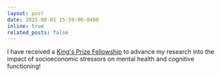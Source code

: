 ```yaml
---
layout: post
date: 2025-08-01 15:59:00-0400
inline: true
related_posts: false
---
```


I have received a <a href="https://www.kcl.ac.uk/assets/research/pdf/kings-prize-fellowship-2025r2-information-for-web.pdf">King's Prize Fellowship</a> to advance my research into the impact of socioeconomic stressors on mental health and cognitive functioning!
